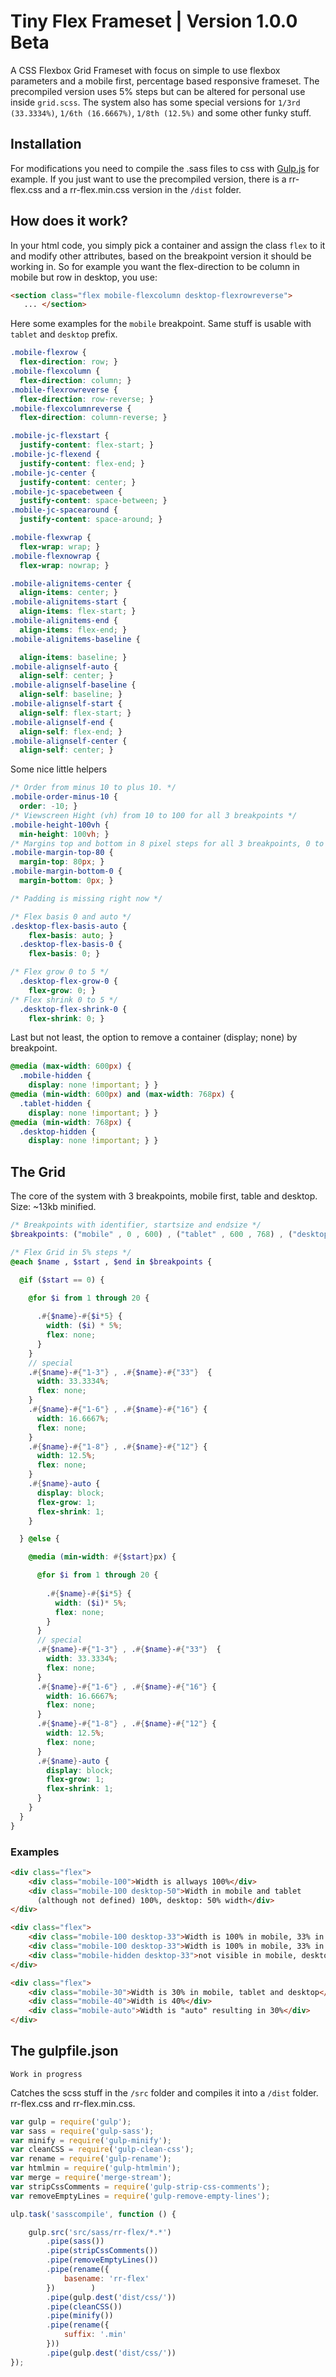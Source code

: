 # Tiny Flex Frameset | Version 1.0.0 Beta

A CSS Flexbox Grid Frameset with focus on simple to use flexbox parameters and a mobile first, percentage based responsive frameset. The precompiled version uses 5% steps but can be altered for personal use inside `grid.scss`. The system also has some special versions for `1/3rd (33.3334%)`, `1/6th (16.6667%)`, `1/8th (12.5%)` and some other funky stuff.

## Installation

For modifications you need to compile the .sass files to css with [Gulp.js](http://www.gulpjs.com) for example. If you just want to use the precompiled version, there is a rr-flex.css and a rr-flex.min.css version in the `/dist` folder. 

## How does it work?

In your html code, you simply pick a container and assign the class `flex` to it and modify other attributes, based on the breakpoint version it should be working in. So for example you want the flex-direction to be column in mobile but row in desktop, you use:

```html
<section class="flex mobile-flexcolumn desktop-flexrowreverse">
   ... </section>
``` 

Here some examples for the `mobile` breakpoint. Same stuff is usable with `tablet` and `desktop` prefix.

```css
.mobile-flexrow {
  flex-direction: row; }
.mobile-flexcolumn {
  flex-direction: column; }
.mobile-flexrowreverse {
  flex-direction: row-reverse; }
.mobile-flexcolumnreverse {
  flex-direction: column-reverse; }

.mobile-jc-flexstart {
  justify-content: flex-start; }
.mobile-jc-flexend {
  justify-content: flex-end; }
.mobile-jc-center {
  justify-content: center; }
.mobile-jc-spacebetween {
  justify-content: space-between; }
.mobile-jc-spacearound {
  justify-content: space-around; }

.mobile-flexwrap {
  flex-wrap: wrap; }
.mobile-flexnowrap {
  flex-wrap: nowrap; }

.mobile-alignitems-center {
  align-items: center; }
.mobile-alignitems-start {
  align-items: flex-start; }
.mobile-alignitems-end {
  align-items: flex-end; }
.mobile-alignitems-baseline {

  align-items: baseline; }
.mobile-alignself-auto {
  align-self: center; }
.mobile-alignself-baseline {
  align-self: baseline; }
.mobile-alignself-start {
  align-self: flex-start; }
.mobile-alignself-end {
  align-self: flex-end; }
.mobile-alignself-center {
  align-self: center; }
```

Some nice little helpers

```scss
/* Order from minus 10 to plus 10. */ 
.mobile-order-minus-10 {
  order: -10; }
/* Viewscreen Hight (vh) from 10 to 100 for all 3 breakpoints */ 
.mobile-height-100vh {
  min-height: 100vh; }
/* Margins top and bottom in 8 pixel steps for all 3 breakpoints, 0 to 80 */
.mobile-margin-top-80 {
  margin-top: 80px; }
.mobile-margin-bottom-0 {
  margin-bottom: 0px; }  

/* Padding is missing right now */  
```

```scss
/* Flex basis 0 and auto */ 
.desktop-flex-basis-auto {
    flex-basis: auto; }
  .desktop-flex-basis-0 {
    flex-basis: 0; }

/* Flex grow 0 to 5 */ 
  .desktop-flex-grow-0 {
    flex-grow: 0; }
/* Flex shrink 0 to 5 */ 
  .desktop-flex-shrink-0 {
    flex-shrink: 0; }
```
Last but not least, the option to remove a container (display; none) by breakpoint. 
```scss
@media (max-width: 600px) {
  .mobile-hidden {
    display: none !important; } }
@media (min-width: 600px) and (max-width: 768px) {
  .tablet-hidden {
    display: none !important; } }
@media (min-width: 768px) {
  .desktop-hidden {
    display: none !important; } }
```

## The Grid

The core of the system with 3 breakpoints, mobile first, table and desktop. Size: ~13kb minified.

```scss
/* Breakpoints with identifier, startsize and endsize */
$breakpoints: ("mobile" , 0 , 600) , ("tablet" , 600 , 768) , ("desktop" , 768 , 0);

/* Flex Grid in 5% steps */
@each $name , $start , $end in $breakpoints {

  @if ($start == 0) {

    @for $i from 1 through 20 {
    
      .#{$name}-#{$i*5} {
        width: ($i) * 5%;
        flex: none;
      }
    }
    // special
    .#{$name}-#{"1-3"} , .#{$name}-#{"33"}  {
      width: 33.3334%;
      flex: none;
    }
    .#{$name}-#{"1-6"} , .#{$name}-#{"16"} {
      width: 16.6667%;
      flex: none;
    }
    .#{$name}-#{"1-8"} , .#{$name}-#{"12"} {
      width: 12.5%;
      flex: none;
    }
    .#{$name}-auto {
      display: block;        
      flex-grow: 1;
      flex-shrink: 1;
    }

  } @else {

    @media (min-width: #{$start}px) {

      @for $i from 1 through 20 {
    
        .#{$name}-#{$i*5} {
          width: ($i)* 5%;
          flex: none;
        }
      }
      // special
      .#{$name}-#{"1-3"} , .#{$name}-#{"33"}  {
        width: 33.3334%;
        flex: none;
      }
      .#{$name}-#{"1-6"} , .#{$name}-#{"16"} {
        width: 16.6667%;
        flex: none;
      }
      .#{$name}-#{"1-8"} , .#{$name}-#{"12"} {
        width: 12.5%;
        flex: none;
      }
      .#{$name}-auto {
        display: block;        
        flex-grow: 1;
        flex-shrink: 1;
      }
    }
  }
}
```

### Examples

```html
<div class="flex">
    <div class="mobile-100">Width is allways 100%</div>
    <div class="mobile-100 desktop-50">Width in mobile and tablet 
      (although not defined) 100%, desktop: 50% width</div>
</div>
```

```html
<div class="flex">
    <div class="mobile-100 desktop-33">Width is 100% in mobile, 33% in desktop</div>
    <div class="mobile-100 desktop-33">Width is 100% in mobile, 33% in desktop</div>
    <div class="mobile-hidden desktop-33">not visible in mobile, desktop 33%</div>
</div>
```

```html
<div class="flex">
    <div class="mobile-30">Width is 30% in mobile, tablet and desktop</div>
    <div class="mobile-40">Width is 40%</div>
    <div class="mobile-auto">Width is "auto" resulting in 30%</div>
</div>
```


## The gulpfile.json

`Work in progress` 

Catches the scss stuff in the `/src` folder and compiles it into a `/dist` folder. rr-flex.css and rr-flex.min.css. 

```js
var gulp = require('gulp');
var sass = require('gulp-sass');
var minify = require('gulp-minify');
var cleanCSS = require('gulp-clean-css');
var rename = require('gulp-rename');
var htmlmin = require('gulp-htmlmin');
var merge = require('merge-stream');
var stripCssComments = require('gulp-strip-css-comments');
var removeEmptyLines = require('gulp-remove-empty-lines');

ulp.task('sasscompile', function () {

    gulp.src('src/sass/rr-flex/*.*')
        .pipe(sass())
        .pipe(stripCssComments())
        .pipe(removeEmptyLines())
        .pipe(rename({
            basename: 'rr-flex'
        })        )     
        .pipe(gulp.dest('dist/css/'))
        .pipe(cleanCSS())
        .pipe(minify())
        .pipe(rename({
            suffix: '.min'
        }))
        .pipe(gulp.dest('dist/css/'))
});
```
